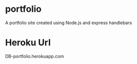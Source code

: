 # portfolio
A portfolio site created using Node.js and express handlebars
# Heroku Url
DB-portfolio.herokuapp.com

